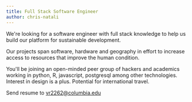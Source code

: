 ```yaml
---
title: Full Stack Software Engineer
author: chris-natali
---
```


We're looking for a software engineer with full stack knowledge to help us build our platform for sustainable development.  

Our projects span software, hardware and geography in effort to increase access to resources that improve the human condition.  

You'll be joining an open-minded peer group of hackers and academics working in python, R, javascript, postgresql among other technologies.
Interest in design is a plus.  Potential for international travel.  

Send resume to vr2262@columbia.edu
